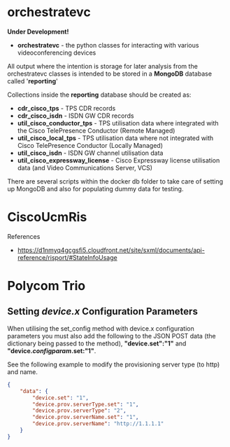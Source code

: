 # orchestratevc

**Under Development!**

* **orchestratevc** - the python classes for interacting with various videoconferencing devices

All output where the intention is storage for later analysis from the orchestratevc classes is intended to be stored in a **MongoDB** database called '**reporting**'

Collections inside the **reporting** database should be created as:

* **cdr_cisco_tps** - TPS CDR records
* **cdr_cisco_isdn** - ISDN GW CDR records
* **util_cisco_conductor_tps** - TPS utilisation data where integrated with the Cisco TelePresence Conductor (Remote Managed)
* **util_cisco_local_tps** - TPS utilisation data where not integrated with Cisco TelePresence Conductor (Locally Managed)
* **util_cisco_isdn** - ISDN GW channel utilisation data
* **util_cisco_expressway_license** - Cisco Expressway license utilisation data (and Video Communications Server, VCS)

There are several scripts within the docker db folder to take care of setting up MongoDB and also for populating dummy data for testing.

# CiscoUcmRis

References
* https://d1nmyq4gcgsfi5.cloudfront.net/site/sxml/documents/api-reference/risport/#StateInfoUsage

# Polycom Trio

## Setting *device.x* Configuration Parameters

When utilising the set_config method with device.x configuration parameters you must also add the following to the JSON POST data (the dictionary being passed to the method), **"device.set":"1"** and **"device.*configparam*.set:"1"**. 

See the following example to modify the provisioning server type (to http) and name.

```json
{
	"data": {
		"device.set": "1",
		"device.prov.serverType.set": "1",
		"device.prov.serverType": "2",
		"device.prov.serverName.set": "1",
		"device.prov.serverName": "http://1.1.1.1"
	}
}
```